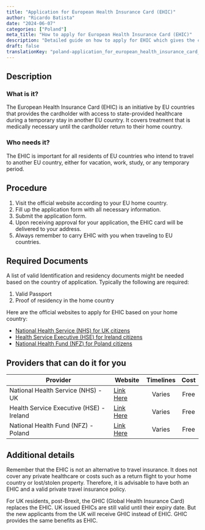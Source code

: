 ```yaml
---
title: "Application for European Health Insurance Card (EHIC)"
author: "Ricardo Batista"
date: "2024-06-07"
categories: ["Poland"]
meta_title: "How to apply for European Health Insurance Card (EHIC)"
description: "Detailed guide on how to apply for EHIC which gives the cardholder access to state-provided healthcare during a temporary stay in another EU country."
draft: false
translationKey: "poland-application_for_european_health_insurance_card_(ehic)"
---
```


## Description
### What is it?
The European Health Insurance Card (EHIC) is an initiative by EU countries that provides the cardholder with access to state-provided healthcare during a temporary stay in another EU country. It covers treatment that is medically necessary until the cardholder return to their home country.

### Who needs it?
The EHIC is important for all residents of EU countries who intend to travel to another EU country, either for vacation, work, study, or any temporary period.

## Procedure
1. Visit the official website according to your EU home country.
2. Fill up the application form with all necessary information.
3. Submit the application form.
4. Upon receiving approval for your application, the EHIC card will be delivered to your address.
5. Always remember to carry EHIC with you when traveling to EU countries.

## Required Documents
A list of valid Identification and residency documents might be needed based on the country of application. Typically the following are required:
1. Valid Passport
2. Proof of residency in the home country

Here are the official websites to apply for EHIC based on your home country:

- [National Health Service (NHS) for UK citizens](https://www.nhs.uk/using-the-nhs/healthcare-abroad/apply-for-a-free-ehic-european-health-insurance-card/)
- [Health Service Executive (HSE) for Ireland citizens](https://www2.hse.ie/services/ehic/ehic.html)
- [National Health Fund (NFZ) for Poland citizens](https://www.nfz.gov.pl/)

## Providers that can do it for you

| Provider                                             |     Website              |     Timelines          |   Cost                |
| -----------------------------------------------------| -------------------------|  :-------------------: | :-------------------: |
| National Health Service (NHS) - UK                   |  [Link Here](https://www.nhs.uk/using-the-nhs/healthcare-abroad/apply-for-a-free-ehic-european-health-insurance-card/) |      Varies            |        Free           |
| Health Service Executive (HSE) - Ireland             | [Link Here](https://www2.hse.ie/services/ehic/ehic.html)     |      Varies            |        Free           |
| National Health Fund (NFZ) - Poland                  |  [Link Here](https://www.nfz.gov.pl/)      |      Varies            |        Free           |

## Additional details
Remember that the EHIC is not an alternative to travel insurance. It does not cover any private healthcare or costs such as a return flight to your home country or lost/stolen property. Therefore, it is advisable to have both an EHIC and a valid private travel insurance policy.

For UK residents, post-Brexit, the GHIC (Global Health Insurance Card) replaces the EHIC. UK issued EHICs are still valid until their expiry date. But the new applicants from the UK will receive GHIC instead of EHIC. GHIC provides the same benefits as EHIC.